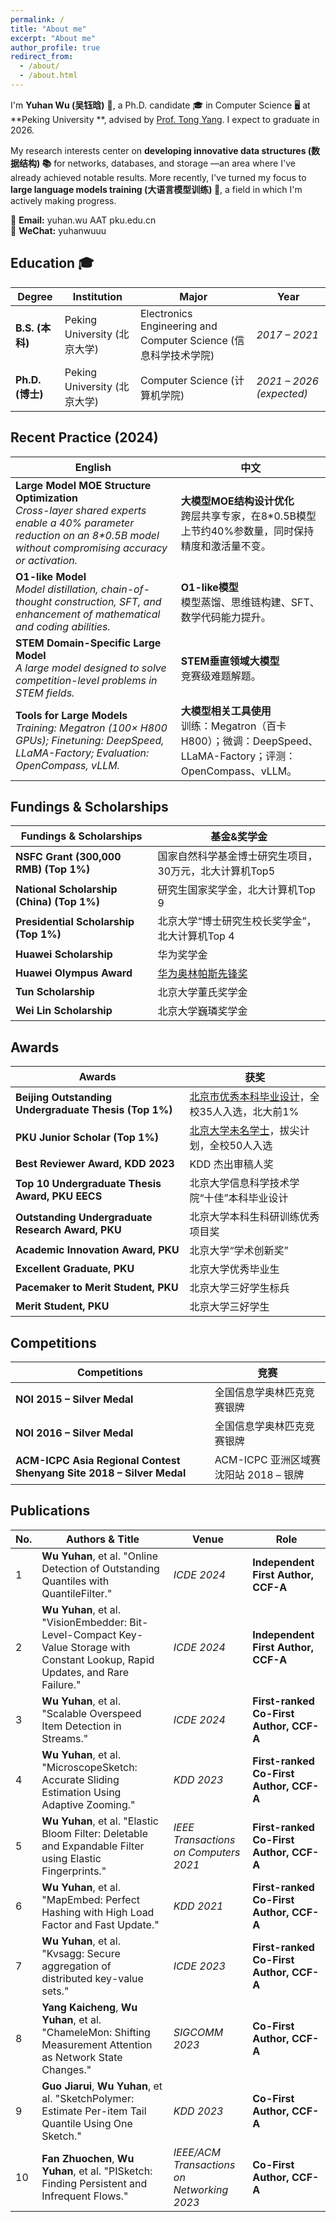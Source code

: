 ```yaml
---
permalink: /
title: "About me"
excerpt: "About me"
author_profile: true
redirect_from: 
  - /about/
  - /about.html
---
```


I'm **Yuhan Wu (吴钰晗)** 👋, a Ph.D. candidate 🎓 in Computer Science 🖥️ at **Peking University **, advised by [Prof. Tong Yang](https://yangtonghome.github.io/). I expect to graduate in 2026.

My research interests center on **developing innovative data structures (数据结构) 📚** for networks, databases, and storage —an area where I've already achieved notable results. More recently, I've turned my focus to **large language models training (大语言模型训练) 🚀**, a field in which I'm actively making progress.



📧 **Email:** yuhan.wu AAT pku.edu.cn  
💬 **WeChat:** yuhanwuuu  

## Education 🎓

| Degree | Institution | Major | Year |
|--------|------------|------------------------------|------------------|
| **B.S. (本科)** | Peking University (北京大学) | Electronics Engineering and Computer Science (信息科学技术学院) | *2017 – 2021* |
| **Ph.D. (博士)** | Peking University (北京大学) | Computer Science (计算机学院) | *2021 – 2026 (expected)* |

## Recent Practice (2024)

| English | 中文 |
|---------|------|
| **Large Model MOE Structure Optimization**<br>*Cross-layer shared experts enable a 40% parameter reduction on an 8\*0.5B model without compromising accuracy or activation.* | **大模型MOE结构设计优化**<br>跨层共享专家，在8*0.5B模型上节约40%参数量，同时保持精度和激活量不变。 |
| **O1-like Model**<br>*Model distillation, chain-of-thought construction, SFT, and enhancement of mathematical and coding abilities.* | **O1-like模型**<br>模型蒸馏、思维链构建、SFT、数学代码能力提升。 |
| **STEM Domain-Specific Large Model**<br>*A large model designed to solve competition-level problems in STEM fields.* | **STEM垂直领域大模型**<br>竞赛级难题解题。 |
| **Tools for Large Models**<br>*Training: Megatron (100× H800 GPUs); Finetuning: DeepSpeed, LLaMA-Factory; Evaluation: OpenCompass, vLLM.* | **大模型相关工具使用**<br>训练：Megatron（百卡H800）；微调：DeepSpeed、LLaMA-Factory；评测：OpenCompass、vLLM。 |


## Fundings & Scholarships

| Fundings & Scholarships                                        | 基金&奖学金                                              |
| ------------------------------------------- | --------------------------------------------------------- |
| **NSFC Grant (300,000 RMB) (Top 1%)**                | 国家自然科学基金博士研究生项目，30万元，北大计算机Top5        |
| **National Scholarship (China) (Top 1%)**            | 研究生国家奖学金，北大计算机Top 9                           |
| **Presidential Scholarship (Top 1%)**                | 北京大学“博士研究生校长奖学金”，北大计算机Top 4              |
| **Huawei Scholarship**                      | 华为奖学金                                                |
| **Huawei Olympus Award**                    | [华为奥林帕斯先锋奖](https://e.huawei.com/cn/topic/storage/olympus-mons-awards-2023)                                            |
| **Tun Scholarship**                         | 北京大学董氏奖学金                                          |
| **Wei Lin Scholarship**                     | 北京大学巍璘奖学金                                          |

## Awards

| Awards                                                   | 获奖                                               |
| ------------------------------------------------------- | --------------------------------------------------------- |
| **Beijing Outstanding Undergraduate Thesis (Top 1%)**   | [北京市优秀本科毕业设计](https://jw.beijing.gov.cn/gjc/tzgg_15688/202110/t20211020_2516788.html)，全校35人入选，北大前1%               |
| **PKU Junior Scholar (Top 1%)**            | [北京大学未名学士](https://mp.weixin.qq.com/s/TMkH5hfAtWP4Aqy3xZWObw)，拔尖计划，全校50人入选                     |
| **Best Reviewer Award, KDD 2023**                       | KDD 杰出审稿人奖                                          |
| **Top 10 Undergraduate Thesis Award, PKU EECS**         | 北京大学信息科学技术学院“十佳”本科毕业设计                   |
| **Outstanding Undergraduate Research Award, PKU**       | 北京大学本科生科研训练优秀项目奖                           |
| **Academic Innovation Award, PKU**                      | 北京大学“学术创新奖”                                       |
| **Excellent Graduate, PKU**                             | 北京大学优秀毕业生                                         |
| **Pacemaker to Merit Student, PKU**                     | 北京大学三好学生标兵                                        |
| **Merit Student, PKU**                                  | 北京大学三好学生                                          |

## Competitions

| Competitions                                               | 竞赛                        |
| ----------------------------------------------------------------- | ---------------------------------- |
| **NOI 2015 – Silver Medal**                                         | 全国信息学奥林匹克竞赛银牌             |
| **NOI 2016 – Silver Medal**                                         | 全国信息学奥林匹克竞赛银牌             |
| **ACM-ICPC Asia Regional Contest Shenyang Site 2018 – Silver Medal**  | ACM-ICPC 亚洲区域赛 沈阳站 2018 – 银牌 |


## Publications

| No. | Authors & Title                                                                                                            | Venue                                      | Role                                        |
| --- | -------------------------------------------------------------------------------------------------------------------------- | ------------------------------------------ | ------------------------------------------- |
| 1   | **Wu Yuhan**, et al. "Online Detection of Outstanding Quantiles with QuantileFilter."                                      | *ICDE 2024*                                | **Independent First Author, CCF-A**         |
| 2   | **Wu Yuhan**, et al. "VisionEmbedder: Bit-Level-Compact Key-Value Storage with Constant Lookup, Rapid Updates, and Rare Failure." | *ICDE 2024*                                | **Independent First Author, CCF-A**         |
| 3   | **Wu Yuhan**, et al. "Scalable Overspeed Item Detection in Streams."                                                       | *ICDE 2024*                                | **First-ranked Co-First Author, CCF-A**       |
| 4   | **Wu Yuhan**, et al. "MicroscopeSketch: Accurate Sliding Estimation Using Adaptive Zooming."                               | *KDD 2023*                                 | **First-ranked Co-First Author, CCF-A**       |
| 5   | **Wu Yuhan**, et al. "Elastic Bloom Filter: Deletable and Expandable Filter using Elastic Fingerprints."                   | *IEEE Transactions on Computers 2021*      | **First-ranked Co-First Author, CCF-A**       |
| 6   | **Wu Yuhan**, et al. "MapEmbed: Perfect Hashing with High Load Factor and Fast Update."                                    | *KDD 2021*                                 | **First-ranked Co-First Author, CCF-A**       |
| 7   | **Wu Yuhan**, et al. "Kvsagg: Secure aggregation of distributed key-value sets."                                         | *ICDE 2023*                                | **First-ranked Co-First Author, CCF-A**       |
| 8   | **Yang Kaicheng**, **Wu Yuhan**, et al. "ChameleMon: Shifting Measurement Attention as Network State Changes."             | *SIGCOMM 2023*                             | **Co-First Author, CCF-A**                    |
| 9   | **Guo Jiarui**, **Wu Yuhan**, et al. "SketchPolymer: Estimate Per-item Tail Quantile Using One Sketch."                     | *KDD 2023*                                 | **Co-First Author, CCF-A**                    |
| 10  | **Fan Zhuochen**, **Wu Yuhan**, et al. "PISketch: Finding Persistent and Infrequent Flows."                                | *IEEE/ACM Transactions on Networking 2023* | **Co-First Author, CCF-A**                    |




<!--

## Experience

Alibaba Group Research Internship

Dates Employed: Oct. 2021 – Apr. 2022

Location Beijing, China

-->


